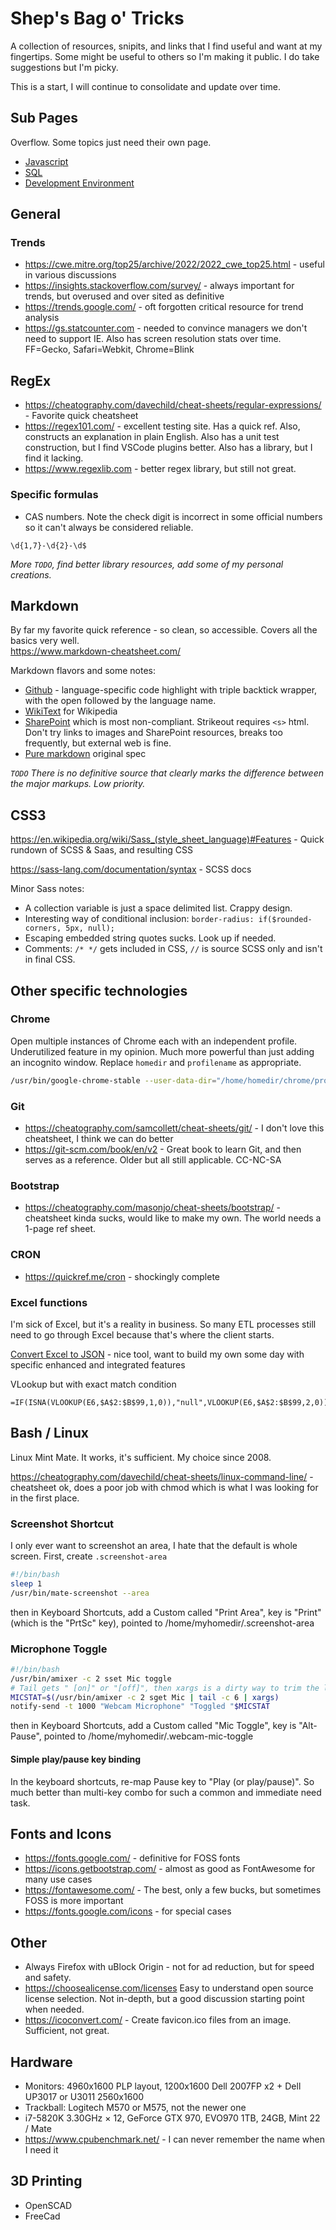 # Shep's Bag o' Tricks

A collection of resources, snipits, and links that I find useful and want at my fingertips. Some might be useful to others so I'm making it public. I do take suggestions but I'm picky.

This is a start, I will continue to consolidate and update over time.

## Sub Pages

Overflow. Some topics just need their own page.

* [Javascript](javascript.md)
* [SQL](sql.md)
* [Development Environment](devenv.md)

## General

### Trends

* <https://cwe.mitre.org/top25/archive/2022/2022_cwe_top25.html> - useful in various discussions
* <https://insights.stackoverflow.com/survey/> - always important for trends, but overused and over sited as definitive
* <https://trends.google.com/> - oft forgotten critical resource for trend analysis
* <https://gs.statcounter.com> - needed to convince managers we don't need to support IE. Also has screen resolution stats over time.
FF=Gecko, Safari=Webkit, Chrome=Blink

## RegEx

* <https://cheatography.com/davechild/cheat-sheets/regular-expressions/> - Favorite quick cheatsheet
* <https://regex101.com/> - excellent testing site. Has a quick ref. Also, constructs an explanation in plain English. Also has a unit test construction, but I find VSCode plugins better. Also has a library, but I find it lacking.
* <https://www.regexlib.com> - better regex library, but still not great.

### Specific formulas

* CAS numbers. Note the check digit is incorrect in some official numbers so it can't always be considered reliable.

```regex
\d{1,7}-\d{2}-\d$
```

*More `TODO`, find better library resources, add some of my personal creations.*

## Markdown

By far my favorite quick reference - so clean, so accessible. Covers all the basics very well.  
<https://www.markdown-cheatsheet.com/>

Markdown flavors and some notes:

* [Github](https://docs.github.com/en/get-started/writing-on-github/working-with-advanced-formatting/creating-and-highlighting-code-blocks) - language-specific code highlight with triple backtick wrapper, with the open followed by the language name.
* [WikiText](https://en.wikipedia.org/wiki/Help:Wikitext) for Wikipedia
* [SharePoint](https://learn.microsoft.com/en-us/contribute/markdown-referencehttps://learn.microsoft.com/en-us/contribute/markdown-reference) which is most non-compliant. Strikeout requires `<s>` html. Don't try links to images and SharePoint resources, breaks too frequently, but external web is fine.
* [Pure markdown](https://daringfireball.net/projects/markdown/syntax) original spec

 *`TODO` There is no definitive source that clearly marks the difference between the major markups. Low priority.*

## CSS3

<https://en.wikipedia.org/wiki/Sass_(style_sheet_language)#Features> - Quick rundown of SCSS & Saas, and resulting CSS

<https://sass-lang.com/documentation/syntax> - SCSS docs

Minor Sass notes:

* A collection variable is just a space delimited list. Crappy design.
* Interesting way of conditional inclusion: `border-radius: if($rounded-corners, 5px, null);`
* Escaping embedded string quotes sucks. Look up if needed.
* Comments: `/* */` gets included in CSS, `//` is source SCSS only and isn't in final CSS.

## Other specific technologies

### Chrome

Open multiple instances of Chrome each with an independent profile. Underutilized feature in my opinion. Much more powerful than just adding an incognito window. Replace `homedir` and `profilename` as appropriate.

```bash
/usr/bin/google-chrome-stable --user-data-dir="/home/homedir/chrome/profilename" &
```

### Git

* <https://cheatography.com/samcollett/cheat-sheets/git/> - I don't love this cheatsheet, I think we can do better
* <https://git-scm.com/book/en/v2> - Great book to learn Git, and then serves as a reference. Older but all still applicable. CC-NC-SA

### Bootstrap

* <https://cheatography.com/masonjo/cheat-sheets/bootstrap/> - cheatsheet kinda sucks, would like to make my own. The world needs a 1-page ref sheet.

### CRON

* <https://quickref.me/cron> - shockingly complete

### Excel functions

I'm sick of Excel, but it's a reality in business. So many ETL processes still need to go through Excel because that's where the client starts.

[Convert Excel to JSON](https://codebeautify.org/excel-to-json) - nice tool, want to build my own some day with specific enhanced and integrated features

<!--
Date field into mySql date format
```Excel
=TEXT(A1,"'YYYY-MM-DD'")
```

Quote field or set to null

```Excel
=IF(ISBLANK(A1),"null","'"&A1&"'")
```
-->
VLookup but with exact match condition

```Excel
=IF(ISNA(VLOOKUP(E6,$A$2:$B$99,1,0)),"null",VLOOKUP(E6,$A$2:$B$99,2,0))
```

## Bash / Linux

Linux Mint Mate. It works, it's sufficient. My choice since 2008.

<https://cheatography.com/davechild/cheat-sheets/linux-command-line/> - cheatsheet ok, does a poor job with chmod which is what I was looking for in the first place.

### Screenshot Shortcut

I only ever want to screenshot an area, I hate that the default is whole screen. First, create `.screenshot-area`

```Bash
#!/bin/bash
sleep 1
/usr/bin/mate-screenshot --area
```

then in Keyboard Shortcuts, add a Custom called "Print Area", key is "Print" (which is the "PrtSc" key), pointed to /home/myhomedir/.screenshot-area

### Microphone Toggle

```Bash
#!/bin/bash
/usr/bin/amixer -c 2 sset Mic toggle
# Tail gets " [on]" or "[off]", then xargs is a dirty way to trim the leading space. Ugly but works.
MICSTAT=$(/usr/bin/amixer -c 2 sget Mic | tail -c 6 | xargs)
notify-send -t 1000 "Webcam Microphone" "Toggled "$MICSTAT
```

then in Keyboard Shortcuts, add a Custom called "Mic Toggle", key is "Alt-Pause", pointed to /home/myhomedir/.webcam-mic-toggle

#### Simple play/pause key binding

In the keyboard shortcuts, re-map Pause key to "Play (or play/pause)". So much better than multi-key combo for such a common and immediate need task.

## Fonts and Icons

* <https://fonts.google.com/> - definitive for FOSS fonts
* <https://icons.getbootstrap.com/> - almost as good as FontAwesome for many use cases
* <https://fontawesome.com/> - The best, only a few bucks, but sometimes FOSS is more important
* <https://fonts.google.com/icons> - for special cases

## Other

* Always Firefox with uBlock Origin - not for ad reduction, but for speed and safety.
* <https://choosealicense.com/licenses> Easy to understand open source license selection. Not in-depth, but a good discussion starting point when needed.
* <https://icoconvert.com/> - Create favicon.ico files from an image. Sufficient, not great.

## Hardware

* Monitors: 4960x1600 PLP layout, 1200x1600 Dell 2007FP x2 + Dell UP3017 or U3011  2560x1600
* Trackball: Logitech M570 or M575, not the newer one
* i7-5820K 3.30GHz × 12, GeForce GTX 970, EVO970 1TB, 24GB, Mint 22 / Mate
* <https://www.cpubenchmark.net/> - I can never remember the name when I need it

## 3D Printing

* OpenSCAD
* FreeCad

